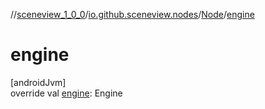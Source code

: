 //[sceneview_1_0_0](../../../index.md)/[io.github.sceneview.nodes](../index.md)/[Node](index.md)/[engine](engine.md)

# engine

[androidJvm]\
override val [engine](engine.md): Engine
